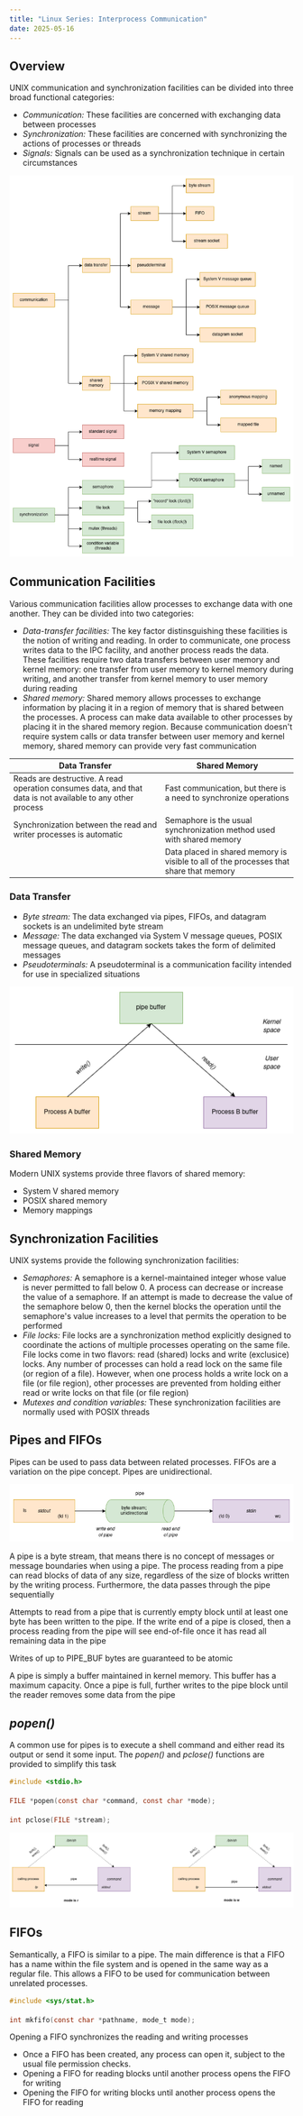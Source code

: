 ```yaml
---
title: "Linux Series: Interprocess Communication"
date: 2025-05-16
---
```


## Overview

UNIX communication and synchronization facilities can be divided into three broad functional categories:

- _Communication:_ These facilities are concerned with exchanging data between processes
- _Synchronization:_ These facilities are concerned with synchronizing the actions of processes or
  threads
- _Signals:_ Signals can be used as a synchronization technique in certain circumstances

![UNIX IPC Taxonomy](https://raw.githubusercontent.com/da0p/GithubPage/main/docs/assets/unix_ipc_taxonomy.drawio.png)

## Communication Facilities

Various communication facilities allow processes to exchange data with one another. They can be
divided into two categories:

- _Data-transfer facilities:_ The key factor distinsguishing these facilities is the notion of writing
  and reading. In order to communicate, one process writes data to the IPC facility, and another process
  reads the data. These facilities require two data transfers between user memory and kernel memory:
  one transfer from user memory to kernel memory during writing, and another transfer from kernel memory
  to user memory during reading
- _Shared memory:_ Shared memory allows processes to exchange information by placing it in a region
  of memory that is shared between the processes. A process can make data available to other processes
  by placing it in the shared memory region. Because communication doesn't require system calls or
  data transfer between user memory and kernel memory, shared memory can provide very fast communication

| **Data Transfer**                                                                                          | **Shared Memory**                                                                      |
| ---------------------------------------------------------------------------------------------------------- | -------------------------------------------------------------------------------------- |
| Reads are destructive. A read operation consumes data, and that data is not available to any other process | Fast communication, but there is a need to synchronize operations                      |
| Synchronization between the read and writer processes is automatic                                         | Semaphore is the usual synchronization method used with shared memory                  |
|                                                                                                            | Data placed in shared memory is visible to all of the processes that share that memory |

### Data Transfer

- _Byte stream:_ The data exchanged via pipes, FIFOs, and datagram sockets is an undelimited byte stream
- _Message:_ The data exchanged via System V message queues, POSIX message queues, and datagram sockets
  takes the form of delimited messages
- _Pseudoterminals:_ A pseudoterminal is a communication facility intended for use in specialized situations

![UNIX Data Transfer](https://raw.githubusercontent.com/da0p/GithubPage/main/docs/assets/unix_data_transfer.drawio.png)

### Shared Memory

Modern UNIX systems provide three flavors of shared memory:

- System V shared memory
- POSIX shared memory
- Memory mappings

## Synchronization Facilities

UNIX systems provide the following synchronization facilities:

- _Semaphores:_ A semaphore is a kernel-maintained integer whose value is never permitted to fall below 0.
  A process can decrease or increase the value of a semaphore. If an attempt is made to decrease the
  value of the semaphore below 0, then the kernel blocks the operation until the semaphore's value
  increases to a level that permits the operation to be performed
- _File locks:_ File locks are a synchronization method explicitly designed to coordinate the actions
  of multiple processes operating on the same file. File locks come in two flavors: read (shared) locks
  and write (exclusice) locks. Any number of processes can hold a read lock on the same file (or
  region of a file). However, when one process holds a write lock on a file (or file region), other
  processes are prevented from holding either read or write locks on that file (or file region)
- _Mutexes and condition variables:_ These synchronization facilities are normally used with POSIX
  threads

## Pipes and FIFOs

Pipes can be used to pass data between related processes. FIFOs are a variation on the pipe concept.
Pipes are unidirectional.

![UNIX Pipe](https://raw.githubusercontent.com/da0p/GithubPage/main/docs/assets/unix_pipe.drawio.png)

A pipe is a byte stream, that means there is no concept of messages or message boundaries when using
a pipe. The process reading from a pipe can read blocks of data of any size, regardless of the size
of blocks written by the writing process. Furthermore, the data passes through the pipe sequentially

Attempts to read from a pipe that is currently empty block until at least one byte has been written
to the pipe. If the write end of a pipe is closed, then a process reading from the pipe will see
end-of-file once it has read all remaining data in the pipe

Writes of up to PIPE_BUF bytes are guaranteed to be atomic

A pipe is simply a buffer maintained in kernel memory. This buffer has a maximum capacity. Once a
pipe is full, further writes to the pipe block until the reader removes some data from the pipe

## _popen()_

A common use for pipes is to execute a shell command and either read its output or send it some input.
The _popen()_ and _pclose()_ functions are provided to simplify this task

```c
#include <stdio.h>

FILE *popen(const char *command, const char *mode);

int pclose(FILE *stream);
```

![UNIX Pipe](https://raw.githubusercontent.com/da0p/GithubPage/main/docs/assets/popen.drawio.png)

## FIFOs

Semantically, a FIFO is similar to a pipe. The main difference is that a FIFO has a name within the
file system and is opened in the same way as a regular file. This allows a FIFO to be used for communication
between unrelated processes.

```c
#include <sys/stat.h>

int mkfifo(const char *pathname, mode_t mode);
```

Opening a FIFO synchronizes the reading and writing processes

- Once a FIFO has been created, any process can open it, subject to the usual file permission checks.
- Opening a FIFO for reading blocks until another process opens the FIFO for writing
- Opening the FIFO for writing blocks until another process opens the FIFO for reading